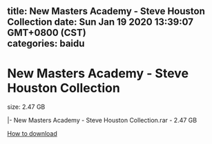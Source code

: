 
title: New Masters Academy - Steve Houston Collection
date: Sun Jan 19 2020 13:39:07 GMT+0800 (CST)    
categories: baidu
---

# New Masters Academy - Steve Houston Collection
size: 2.47 GB
 
 
|- New Masters Academy - Steve Houston Collection.rar - 2.47 GB

[How to download](https://bpcam.bemobtrk.com/go/2ceec3aa-1ca2-46d6-b9ff-aaa5c184517c?jno=5239)